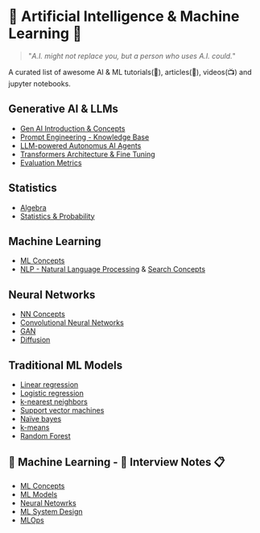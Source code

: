 # 🤖 Artificial Intelligence & Machine Learning 🧠

> "_A.I. might not replace you, but a person who uses A.I. could._"

A curated list of awesome AI & ML tutorials(:orange_book:), articles(:page_with_curl:), videos(:tv:) and jupyter notebooks.

## Generative AI & LLMs
- [Gen AI Introduction & Concepts](docs/gen-ai/generative-ai.md)
- [Prompt Engineering - Knowledge Base](docs/gen-ai/prompt-engineering-resources.md)
- [LLM-powered Autonomus AI Agents](docs/gen-ai/llm-powered-autonomous-ai-agents.md)
- [Transformers Architecture & Fine Tuning](docs/gen-ai/finetune-llms.md)
- [Evaluation Metrics](docs/gen-ai/evaluation-metrics.md)
 
## Statistics
- [Algebra](docs/stats/algebra.md)
- [Statistics & Probability](docs/stats/probability.md)

## Machine Learning
- [ML Concepts](docs/ml/ml-concepts.md)
- [NLP - Natural Language Processing](https://github.com/venkataravuri/awesome-tech-articles-blogs/blob/master/topics/architecture-design/search.md) & [Search Concepts](https://github.com/venkataravuri/awesome-tech-articles-blogs/blob/master/topics/architecture-design/search.md)
  
## Neural Networks
- [NN Concepts](docs/nn/nn-deeplearning.md)
- [Convolutional Neural Networks](docs/nn/)
- [GAN](docs/nn/)
- [Diffusion](docs/nn/)

## Traditional ML Models
- [Linear regression](docs/ml/ml-algorithms.md)
- [Logistic regression](docs/ml/ml-algorithms.md)
- [k-nearest neighbors](docs/ml/ml-algorithms.md)
- [Support vector machines](docs/ml/ml-algorithms.md)
- [Naïve bayes](docs/ml/ml-algorithms.md)
- [k-means](docs/ml/ml-algorithms.md)
- [Random Forest](docs/ml/ml-algorithms.md)
  
## :robot: Machine Learning - :briefcase: Interview Notes :clipboard:
- [ML Concepts](docs/interview-notes/interview-notes.md)
- [ML Models](docs/interview-notes/models.md)
- [Neural Netowrks](docs/interview-notes/nn-notes.md)
- [ML System Design](docs/interview-notes/system-design.md)
- [MLOps](docs/interview-notes/mlops.md)
